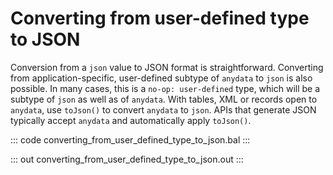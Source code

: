 # Converting from user-defined type to JSON

Conversion from a `json` value to JSON format is straightforward. Converting from application-specific, user-defined subtype of `anydata` to `json` is also possible. In many cases, this is a `no-op: user-defined` type, which will be a subtype of `json` as well as of `anydata`. With tables, XML or records open to `anydata`, use `toJson()` to convert `anydata` to `json`.
APIs that generate JSON typically accept `anydata` and automatically apply `toJson()`.

::: code converting_from_user_defined_type_to_json.bal :::

::: out converting_from_user_defined_type_to_json.out :::